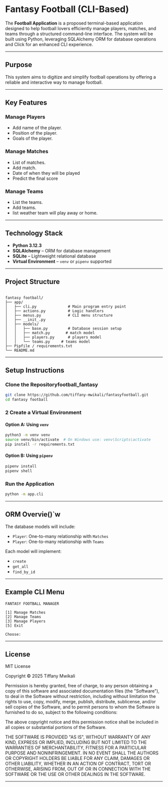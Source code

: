 # Fantasy Football (CLI-Based)

The **Football Application** is a proposed terminal-based application designed to help football lovers efficiently manage players, matches, and teams through a structured command-line interface. The system will be built using Python, leveraging SQLAlchemy ORM for database operations and Click for an enhanced CLI experience.

---

## Purpose

This system aims to digitize and simplify football operations by offering a reliable and interactive way to manage football.

---

##  Key Features

###  Manage Players
- Add name of the player.
- Position of the player.
- Goals of the player.

###  Manage Matches
- List of matches.
- Add match.
- Date of when they will be played
- Predict the final score

###  Manage Teams
- List the teams.
- Add teams.
- list weather team will play away or home.

---

##  Technology Stack

- **Python 3.12.3**
- **SQLAlchemy** – ORM for database management
- **SQLite** – Lightweight relational database
- **Virtual Environment** – `venv` or `pipenv` supported

---

##  Project Structure

```

fantasy football/
├── app/
│   ├── cli.py              # Main program entry point
│   ├── actions.py          # Logic handlers
│   ├── menus.py            # CLI menu structure
│   ├── __init_.py           
│   ├── models/
│   │   ├── base.py         # Database session setup
│   │   ├── match.py       # match model
│   │   ├── players.py      # players model
│   │   └── teams.py     # teams model
├── Pipfile / requirements.txt
└── README.md

```
---

## Setup Instructions

###  Clone the Repositoryfootball_fantasy

```bash
git clone https://github.com/tiffany-mwikali/fantasyfootball.git
cd fantasy football
````

### 2️ Create a Virtual Environment

#### Option A: Using `venv`

```bash
python3 -m venv venv
source venv/bin/activate  # On Windows use: venv\Scripts\activate
pip install -r requirements.txt
```

#### Option B: Using `pipenv`

```bash
pipenv install
pipenv shell
```

###  Run the Application

```bash
python -m app.cli
```

---

##  ORM Overvie()`w

The database models will include:

* `Player`: One-to-many relationship with `Matches`
* `Player`: One-to-many relationship with `Teams`

Each model will implement:

* `create`
* `get_all`
* `find_by_id`

---

##  Example CLI Menu

```
FANTASY FOOTBALL MANAGER

[1] Manage Matches
[2] Manage Teams
[3] Manage Players
[5] Exit

Choose:
```

---


## License

MIT License

Copyright &copy; 2025 Tiffany Mwikali

Permission is hereby granted, free of charge, to any person obtaining a copy of this software and associated documentation files (the "Software"), to deal in the Software without restriction, including without limitation the rights to use, copy, modify, merge, publish, distribute, sublicense, and/or sell copies of the Software, and to permit persons to whom the Software is furnished to do so, subject to the following conditions:

The above copyright notice and this permission notice shall be included in all copies or substantial portions of the Software.

THE SOFTWARE IS PROVIDED "AS IS", WITHOUT WARRANTY OF ANY KIND, EXPRESS OR IMPLIED, INCLUDING BUT NOT LIMITED TO THE WARRANTIES OF MERCHANTABILITY, FITNESS FOR A PARTICULAR PURPOSE AND NONINFRINGEMENT. IN NO EVENT SHALL THE AUTHORS OR COPYRIGHT HOLDERS BE LIABLE FOR ANY CLAIM, DAMAGES OR OTHER LIABILITY, WHETHER IN AN ACTION OF CONTRACT, TORT OR OTHERWISE, ARISING FROM, OUT OF OR IN CONNECTION WITH THE SOFTWARE OR THE USE OR OTHER DEALINGS IN THE SOFTWARE.

---

